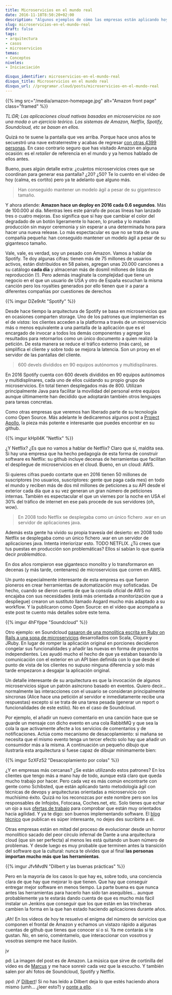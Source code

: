 ```yaml
---
title: Microservicios en el mundo real
date: 2016-11-18T8:50:20+02:00
description: "Algunos ejemplos de cómo las empresas están aplicando hoy en día arquitecturas orientadas a microservicios"
slug: microservicios-en-el-mundo-real
draft: false
tags:
- arquitectura
- casos
- microservicios
temas:
- Conceptos
niveles:
- Iniciaciación

disqus_identifier: microservicios-en-el-mundo-real
disqus_title: Microservicios en el mundo real
disqus_url: //programar.cloud/posts/microservicios-en-el-mundo-real
---
```


{{% img src="/media/amazon-homepage.jpg" alt="Amazon front page" class="framed" %}}

*TL:DR; Las aplicaciones cloud nativas basadas en microservicios no son una moda o un ejercicio teórico. Los sistemas de Amazon, Netflix, Spotify, Soundcloud, etc se basan en ellos.*

Quizá no te suene la pantalla que ves arriba. Porque hace unos años te secuestró una nave extraterrestre y acabas de regresar [con otras 4399 personas](https://www.imdb.com/title/tt0389564/). En caso contrario seguro que has visitado Amazon en alguna ocasión: es el *retailer* de referencia en el mundo y ya hemos hablado de ellos antes. 

Bueno, pues algún detalle extra: ¿cuántos microservicios crees que se coordinan para generar esa pantalla? ¿20? ¿50? Te lo cuento en el vídeo de hoy (calma, es cortito) pero ya te adelanto que alguno más.<!--more-->

> Han conseguido mantener un modelo ágil a pesar de su gigantesco tamaño.

Y ahora atiende: **Amazon hace un deploy en 2016 cada 0.6 segundos**. Más de 100.000 al día. Mientras lees este párrafo de pocas líneas han lanzado tres o cuatro mejoras. Eso significa que si hay que cambiar el color del degradado de un botón ligeramente lo hacen, lo prueba y lo mandan producción sin mayor ceremonia y sin esperar a una determinada hora para hacer una nueva release. Lo más espectacular es que no se trata de una compañía pequeña: han conseguido mantener un modelo ágil a pesar de su gigantesco tamaño.

Vale, vale, es verdad, soy un pesado con Amazon. Vamos a hablar de Spotify. Te doy algunas cifras: tienen más de 75 millones de usuarios activos, están distribuídos en 58 países, agregan unas 20.000 canciones a su catálogo **cada día** y almacenan más de dosmil millones de listas de reproducción (!). Pero además imagínate la complejidad que tiene un negocio en el que un usuario de USA y otro de España escuchan la misma canción pero los royalties generados por ello tienen que ir a parar a diferentes compañías por cuestiones de derechos

{{% imgur DZe9rAt "Spotify" %}}

Desde hace tiempo la arquitectura de Spotify se basa en microservicios que en ocasiones comparten storage. Uno de los patrones que implementan es el de *vistas*: los clientes acceden a la platforma a través de un microservicio más o menos equivalente a una pantalla de la aplicación que es el encargado de invocar a todos los demás componentes y agregar los resultados para retornarlos como un único documento a quien realizó la petición. De esta manera se reduce el tráfico externo (más caro), se simplifica el cliente y sobre todo se mejora la latencia. Son un proxy en el servidor de las pantallas del cliente.

> 600 devels divididos en 90 equipos autónomos y multidisplinares.

En 2016 Spotify cuenta con 600 devels divididos en 90 equipos autónomos y multidisplinares, cada uno de ellos cuidando su propio grupo de microservicios. En total tienen desplegados más de 800. Utilizan principalmente Java para facilitar la movilidad del personal entre equipos aunque últimamente han decidido que adoptarán también otros lenguajes para tareas concretas.

Como otras empresas que veremos han liberado parte de su tecnología como Open Source. Más adelante le dedicaremos algunos post a [Project Apollo](https://github.com/spotify/apollo), la pieza más potente e interesante que puedes encontrar en su github.

{{% imgur kHpll4K "Netflix" %}}

¿Y Netflix? ¿Es que no vamos a hablar de Netflix? Claro que sí, maldita sea. Si hay una empresa que ha hecho pedagogía de esta forma de construír software es Netflix: su github incluye decenas de herramientas que facilitan el despliegue de microservicios en el cloud. Bueno, en un cloud: AWS. 

Si quieres cifras puedo contarte que en 2016 tienen 50 millones de suscriptores (no usuarios, suscriptores: gente que paga cada mes) en todo el mundo y reciben más de dos mil millones de peticiones a su API desde el exterior cada día que a su vez generan un gran número de peticiones internas. También es espectacular el que un viernes por la noche en USA el 30% del tráfico de internet en ese país procede de sus servidores (oh, wow).

> En 2008 todo Netflix se desplegaba como un único fichero .war en un servidor de aplicaciones java.

Además esta gente ha vivido su propia travesía del desierto: en 2008 todo Netflix se desplegaba como un único fichero .war en un servidor de aplicaciones java. Intenta interiorizar esto. TODO NETFLIX. ¿Tú crees que tus puestas en producción son problemáticas? Ellos sí sabían lo que quería decir *problemático*. 

En dos años rompieron ese gigantesco monolito y lo transformaron en decenas (y más tarde, centenares) de microservicios que corren en AWS.

Un punto especialmente interesante de esta empresa es que fueron pioneros en crear herramientas de automatización muy sofisticadas. De hecho, cuando se dieron cuenta de que la consola oficial de AWS no encajaba con sus necesidades (está más orientada a monitorización que a despliegue) crearon un sustituto llamado Asgard mucho más adaptado a su workflow. Y la publicaron como Open Source: en el vídeo que acompaña a este post te cuento más detalles sobre este tema.

{{% imgur 4hFYppe "Soundcloud" %}}

Otro ejemplo: en Soundcloud [pasaron de una monolítica escrita en Ruby on Rails a una sopa de microservicios](//philcalcado.com/2015/09/08/how_we_ended_up_with_microservices.html) desarrollados con Scala, Clojure y JRuby. En lugar de romper la aplicación original en porciones decidieron congelar sus funcionalidades y añadir las nuevas en forma de proyectos independientes. Les ayudó mucho el hecho de que ya estaban basando la comunicación con el exterior en un API bien definida con lo que desde el punto de vista de los clientes no supuso ninguna diferencia y solo más tarde empezaron a desgajar la aplicación original.

Un detalle interesante de su arquitectura es que la invocación de algunos microservicios sigue un patrón asíncrono basado en eventos. Quiero decir... normalmente las interacciones con el usuario se consideran principalmente síncronas (Alice hace una petición al servidor e inmediatamente recibe una respuestas) excepto si se trata de una tarea pesada (generar un report o funcionalidades de este estilo). No en el caso de Soundcloud. 

Por ejemplo, el añadir un nuevo comentario en una canción hace que se guarde un mensaje con dicho evento en una cola RabbitMQ y que sea la cola la que activamente afecte a los servicios de comentarios y de notificaciones. Actúa como mecanismo de desacoplamiento: si mañana se necesita que el mismo evento tenga un tercer efecto solo hay que añadir un consumidor más a la misma. A continuación un pequeño dibujo que ilustraría esta arquitectura si fuese capaz de dibujar mínimamente bien:

{{% imgur 5zXFz52 "Desacoplamiento por colas" %}}

¿Y en empresas más cercanas? ¿Se están utilizando estos patrones? En los clientes que tengo más a mano hay de todo, aunque está claro que queda mucho trabajo por hacer. Pero cada vez es más común encontrarte con gente como Schibsted, que están aplicando tanto metodología ágil con técnicas de devops y arquitecturas orientadas a microservicio con muchísimo éxito. Quizá no los reconozcas por este nombre pero son los responsables de Infojobs, Fotocasa, Coches.net, etc. Solo tienes que echar un ojo a sus [ofertas de trabajo](https://www.google.es/search?q=schibsted+microservicios) para comprobar que están muy orientados hacia agilidad. Y ya te digo: son buenos implementando software. El [blog técnico](http://bytes.schibsted.com/category/software-engineering/) que publican es súper interesante, no dejes des sucribirte a él.

Otras empresas están en mitad del proceso de evolucionar desde un horror monolítico sacado del peor círculo infernal de Dante a una arquitectura cloud (que sin ser perfecta) al menos les está quitando un buen número de problemas. Y desde luego es muy probable que terminen antes la transición del software que la cultural: nunca te olvides que al final **las personas importan mucho más que las herramientas**.

{{% imgur JfvMvdN "Dilbert y las buenas prácticas" %}}

Pero en la mayoría de los casos lo que hay es, sobre todo, una conciencia clara de que hay que mejorar lo que tienen. Que hay que conseguir entregar mejor software en menos tiempo. La parte buena es que nunca antes las herramientas para hacerlo han sido tan asequibles... aunque probablemente ya te estarás dando cuenta de que es mucho más fácil instalar un Jenkins que conseguir que los que están en las trincheras cambien la forma en la que han estado haciendo aplicaciones durante años.

¡Ah! En los vídeos de hoy te resuelvo el enigma del número de servicios que componen el frontal de Amazon y echamos un vistazo rápido a algunas cuentas de github que tienes que conocer sí o sí. Ya me contarás si te gustan. No, en serio, coméntamelo, que interaccionar con vosotros y vosotras siempre me hace ilusión.



jv


pd: La imagen del post es de Amazon. La música que sirve de cortinilla del vídeo es de [Marcus](https://soundcloud.com/musicbymarcus/promo-music-inspiational) y me hace sonreír cada vez que la escucho. Y también salen por ahí fotos de Soundcloud, Spotify y Netflix.

ppd: ¡Y [Dilbert](http://dilbert.com)! Si no has leído a Dilbert deja lo que estés haciendo ahora mismo (umh... ¿leer esto?) y [ponte a ello](http://www.businessinsider.com/scott-adams-favorite-dilbert-comics-2013-10).






